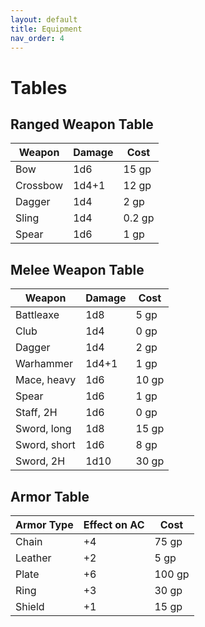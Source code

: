 ```yaml
---
layout: default
title: Equipment
nav_order: 4
---
```

# Tables
## Ranged Weapon Table

| Weapon   | Damage | Cost   |
| -------- | ------ | ------ |
| Bow      | 1d6    | 15 gp  |
| Crossbow | 1d4+1  | 12 gp  |
| Dagger   | 1d4    | 2 gp   |
| Sling    | 1d4    | 0.2 gp |
| Spear    | 1d6    | 1 gp   |

## Melee Weapon Table

| Weapon       | Damage | Cost  |
| ------------ | ------ | ----- |
| Battleaxe    | 1d8    | 5 gp  |
| Club         | 1d4    | 0 gp  |
| Dagger       | 1d4    | 2 gp  |
| Warhammer    | 1d4+1  | 1 gp  |
| Mace, heavy  | 1d6    | 10 gp |
| Spear        | 1d6    | 1 gp  |
| Staff, 2H    | 1d6    | 0 gp  |
| Sword, long  | 1d8    | 15 gp |
| Sword, short | 1d6    | 8 gp  |
| Sword, 2H    | 1d10   | 30 gp |

## Armor Table 

| Armor Type | Effect on AC | Cost   |
| ---------- | ------------ | ------ |
| Chain      | +4           | 75 gp  |
| Leather    | +2           | 5 gp   |
| Plate      | +6           | 100 gp |
| Ring       | +3           | 30 gp  |
| Shield     | +1           | 15 gp  |



